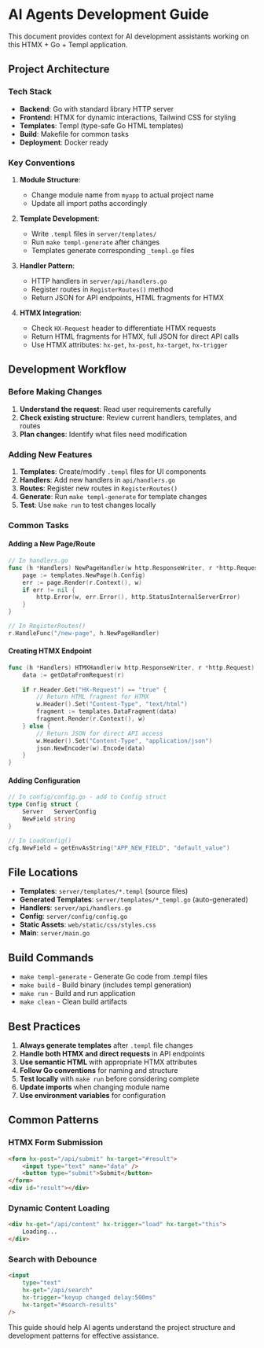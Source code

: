 # AI Agents Development Guide

This document provides context for AI development assistants working on this HTMX + Go + Templ application.

## Project Architecture

### Tech Stack
- **Backend**: Go with standard library HTTP server
- **Frontend**: HTMX for dynamic interactions, Tailwind CSS for styling  
- **Templates**: Templ (type-safe Go HTML templates)
- **Build**: Makefile for common tasks
- **Deployment**: Docker ready

### Key Conventions

1. **Module Structure**: 
   - Change module name from `myapp` to actual project name
   - Update all import paths accordingly

2. **Template Development**:
   - Write `.templ` files in `server/templates/`
   - Run `make templ-generate` after changes
   - Templates generate corresponding `_templ.go` files

3. **Handler Pattern**:
   - HTTP handlers in `server/api/handlers.go`
   - Register routes in `RegisterRoutes()` method
   - Return JSON for API endpoints, HTML fragments for HTMX

4. **HTMX Integration**:
   - Check `HX-Request` header to differentiate HTMX requests
   - Return HTML fragments for HTMX, full JSON for direct API calls
   - Use HTMX attributes: `hx-get`, `hx-post`, `hx-target`, `hx-trigger`

## Development Workflow

### Before Making Changes
1. **Understand the request**: Read user requirements carefully
2. **Check existing structure**: Review current handlers, templates, and routes
3. **Plan changes**: Identify what files need modification

### Adding New Features
1. **Templates**: Create/modify `.templ` files for UI components
2. **Handlers**: Add new handlers in `api/handlers.go` 
3. **Routes**: Register new routes in `RegisterRoutes()`
4. **Generate**: Run `make templ-generate` for template changes
5. **Test**: Use `make run` to test changes locally

### Common Tasks

#### Adding a New Page/Route
```go
// In handlers.go
func (h *Handlers) NewPageHandler(w http.ResponseWriter, r *http.Request) {
    page := templates.NewPage(h.Config)
    err := page.Render(r.Context(), w)
    if err != nil {
        http.Error(w, err.Error(), http.StatusInternalServerError)
    }
}

// In RegisterRoutes()
r.HandleFunc("/new-page", h.NewPageHandler)
```

#### Creating HTMX Endpoint
```go
func (h *Handlers) HTMXHandler(w http.ResponseWriter, r *http.Request) {
    data := getDataFromRequest(r)
    
    if r.Header.Get("HX-Request") == "true" {
        // Return HTML fragment for HTMX
        w.Header().Set("Content-Type", "text/html")
        fragment := templates.DataFragment(data)
        fragment.Render(r.Context(), w)
    } else {
        // Return JSON for direct API access
        w.Header().Set("Content-Type", "application/json")
        json.NewEncoder(w).Encode(data)
    }
}
```

#### Adding Configuration
```go
// In config/config.go - add to Config struct
type Config struct {
    Server   ServerConfig
    NewField string
}

// In LoadConfig()
cfg.NewField = getEnvAsString("APP_NEW_FIELD", "default_value")
```

## File Locations

- **Templates**: `server/templates/*.templ` (source files)
- **Generated Templates**: `server/templates/*_templ.go` (auto-generated)
- **Handlers**: `server/api/handlers.go`
- **Config**: `server/config/config.go`
- **Static Assets**: `web/static/css/styles.css`
- **Main**: `server/main.go`

## Build Commands

- `make templ-generate` - Generate Go code from .templ files
- `make build` - Build binary (includes templ generation)
- `make run` - Build and run application
- `make clean` - Clean build artifacts

## Best Practices

1. **Always generate templates** after `.templ` file changes
2. **Handle both HTMX and direct requests** in API endpoints
3. **Use semantic HTML** with appropriate HTMX attributes
4. **Follow Go conventions** for naming and structure
5. **Test locally** with `make run` before considering complete
6. **Update imports** when changing module name
7. **Use environment variables** for configuration

## Common Patterns

### HTMX Form Submission
```html
<form hx-post="/api/submit" hx-target="#result">
    <input type="text" name="data" />
    <button type="submit">Submit</button>
</form>
<div id="result"></div>
```

### Dynamic Content Loading
```html
<div hx-get="/api/content" hx-trigger="load" hx-target="this">
    Loading...
</div>
```

### Search with Debounce
```html
<input 
    type="text" 
    hx-get="/api/search" 
    hx-trigger="keyup changed delay:500ms" 
    hx-target="#search-results"
/>
```

This guide should help AI agents understand the project structure and development patterns for effective assistance.